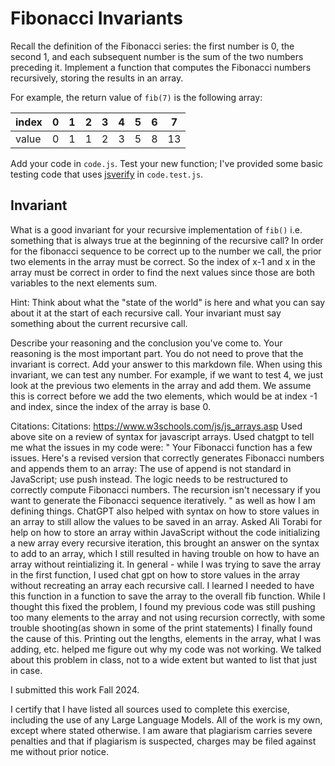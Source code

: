 # Fibonacci Invariants

Recall the definition of the Fibonacci series: the first number is 0, the second
1, and each subsequent number is the sum of the two numbers preceding it.
Implement a function that computes the Fibonacci numbers recursively, storing
the results in an array.

For example, the return value of `fib(7)` is the following array:

| index |  0  |  1  |  2  |  3  |  4  |  5  |  6  |  7  |
| ----- | --- | --- | --- | --- | --- | --- | --- | --- |
| value |  0  |  1  |  1  |  2  |  3  |  5  |  8  |  13 |

Add your code in `code.js`. Test your new function; I've provided some basic
testing code that uses [jsverify](https://jsverify.github.io/) in
`code.test.js`.

## Invariant

What is a good invariant for your recursive implementation of `fib()`
i.e. something that is always true at the beginning of the recursive call?
In order for the fibonacci sequence to be correct up to the number we call, the prior two elements in the array must be correct. So the index of x-1 and x in the array must be correct in order to find the next values since those are both variables to the next elements sum.

Hint: Think about what the "state of the world" is here and what you can say
about it at the start of each recursive call. Your invariant must say something
about the current recursive call.

Describe your reasoning and the conclusion you've come to. Your reasoning is the
most important part. You do not need to prove that the invariant is correct. Add
your answer to this markdown file.
When using this invariant, we can test any number. For example, if we want to test 4, we just look at the previous two elements in the array and add them. We assume this is correct before we add the two elements, which would be at index -1 and index, since the index of the array is base 0.

Citations: Citations: https://www.w3schools.com/js/js_arrays.asp Used above site on a review of syntax for javascript arrays. Used chatgpt to tell me what the issues in my code were: " Your Fibonacci function has a few issues. Here's a revised version that correctly generates Fibonacci numbers and appends them to an array: The use of append is not standard in JavaScript; use push instead. The logic needs to be restructured to correctly compute Fibonacci numbers. The recursion isn't necessary if you want to generate the Fibonacci sequence iteratively. " as well as how I am defining things. ChatGPT also helped with syntax on how to store values in an array to still allow the values to be saved in an array. Asked Ali Torabi for help on how to store an array within JavaScript without the code initializing a new array every recursive iteration, this brought an answer on the syntax to add to an array, which I still resulted in having trouble on how to have an array without reintializing it. In general - while I was trying to save the array in the first function, I used chat gpt on how to store values in the array without recreating an array each recursive call. I learned I needed to have this function in a function to save the array to the overall fib function. While I thought this fixed the problem, I found my previous code was still pushing too many elements to the array and not using recursion correctly, with some trouble shooting(as shown in some of the print statements) I finally found the cause of this. Printing out the lengths, elements in the array, what I was adding, etc. helped me figure out why my code was not working. We talked about this problem in class, not to a wide extent but wanted to list that just in case.

I submitted this work Fall 2024.

I certify that I have listed all sources used to complete this exercise, including the use of any Large Language Models. All of the work is my own, except where stated otherwise. I am aware that plagiarism carries severe penalties and that if plagiarism is suspected, charges may be filed against me without prior notice.
